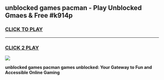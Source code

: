 
## unblocked games pacman - Play Unblocked Gmaes & Free #k914p
<h3>
<a href="https://news.freeplayer.one?title=unblocked_games_pacman&ref=26F">CLICK TO PLAY</a></h3>
<hr>

<h3>
<a href="https://news.freeplayer.one?title=unblocked_games_pacman&ref=26F">CLICK 2 PLAY</a>
  
</h3>

<a href="https://news.freeplayer.one?title=unblocked_games_pacman&ref=26F/"><img src="https://clearcache.store/games.png"></a>


**unblocked games pacman games unblocked: Your Gateway to Fun and Accessible Online Gaming**
